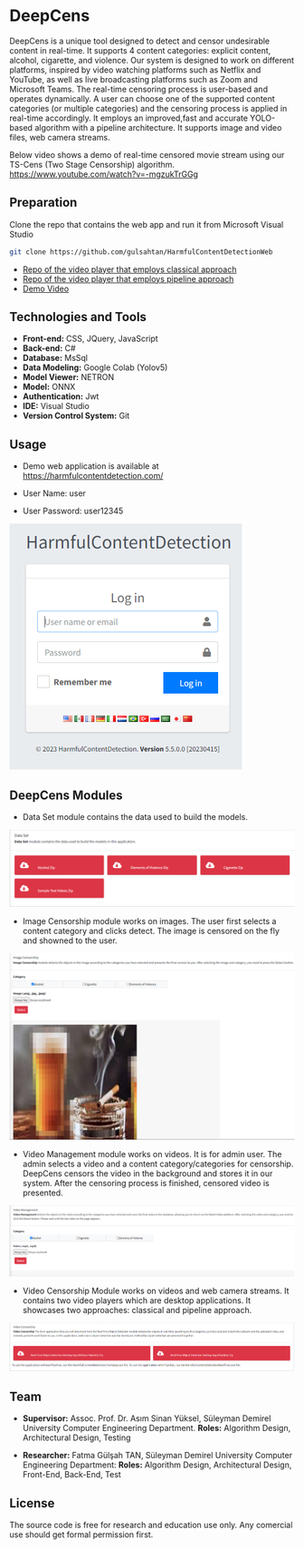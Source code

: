 # DeepCens
DeepCens is a unique tool designed to detect and censor undesirable content in real-time. It supports 4 content categories: explicit content, alcohol, cigarette, and violence. Our system is designed to work on different platforms, inspired by video watching platforms such as Netflix and YouTube, as well as live broadcasting platforms such as Zoom and Microsoft Teams. The real-time censoring process is user-based and operates dynamically. A user can choose one of the supported content categories (or multiple categories) and the censoring process is applied in real-time accordingly. It employs an improved,fast and accurate YOLO-based algorithm with a pipeline architecture. It supports image and video files, web camera streams.

Below video shows a demo of real-time censored movie stream using our TS-Cens (Two Stage Censorship) algorithm.
https://www.youtube.com/watch?v=-mgzukTrGGg

## Preparation

Clone the repo that contains the web app and run it from Microsoft Visual Studio
```bash
git clone https://github.com/gulsahtan/HarmfulContentDetectionWeb

```
* [Repo of the video player that employs classical approach](https://github.com/gulsahtan/HarmfulContentDetectionDesktop)
* [Repo of the video player that employs pipeline approach](https://github.com/gulsahtan/HarmfulContentDetectionRealTimeRepo)
* [Demo Video](https://github.com/gulsahtan/HarmfulContentDetectionWeb/blob/main/HarmfulContentDetection.Web.Mvc/Assets/web.mp4)


## Technologies and Tools

* **Front-end:** CSS, JQuery, JavaScript
* **Back-end:** C#
* **Database:** MsSql
* **Data Modeling:** Google Colab (Yolov5) 
* **Model Viewer:** NETRON
* **Model:** ONNX
* **Authentication:** Jwt
* **IDE:** Visual Studio
* **Version Control System:** Git

## Usage

- Demo web application is available at https://harmfulcontentdetection.com/

- User Name: user

- User Password: user12345

![image](images/login.PNG)

## DeepCens Modules
* Data Set module contains the data used to build the models.

![image](images/dataset.PNG)

* Image Censorship module works on images. The user first selects a content category and clicks detect. The image is censored on the fly and showned to the user.

![image](images/imagecensorship.PNG)

* Video Management module works on videos. It is for admin user. The admin selects a video and a content category/categories for censorship. DeepCens censors the video in the background and stores it in our system. After the censoring process is finished, censored video is presented.

![image](images/videomanagement.PNG)

* Video Censorship Module works on videos and web camera streams. It contains two video players which are desktop applications. It showcases two approaches: classical and pipeline approach.

![image](images/videocensorship.PNG)


## Team

* **Supervisor:** Assoc. Prof. Dr. Asım Sinan Yüksel, Süleyman Demirel University Computer Engineering Department. **Roles:** Algorithm Design, Architectural Design, Testing

* **Researcher:** Fatma Gülşah TAN, Süleyman Demirel University Computer Engineering Department: **Roles:** Algorithm Design, Architectural Design, Front-End, Back-End, Test

## License

The source code is free for research and education use only. Any comercial use should get formal permission first.
